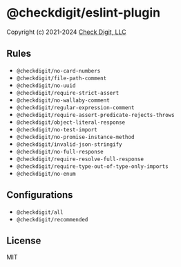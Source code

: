 # @checkdigit/eslint-plugin

Copyright (c) 2021-2024 [Check Digit, LLC](https://checkdigit.com)

## Rules

- `@checkdigit/no-card-numbers`
- `@checkdigit/file-path-comment`
- `@checkdigit/no-uuid`
- `@checkdigit/require-strict-assert`
- `@checkdigit/no-wallaby-comment`
- `@checkdigit/regular-expression-comment`
- `@checkdigit/require-assert-predicate-rejects-throws`
- `@checkdigit/object-literal-response`
- `@checkdigit/no-test-import`
- `@checkdigit/no-promise-instance-method`
- `@checkdigit/invalid-json-stringify`
- `@checkdigit/no-full-response`
- `@checkdigit/require-resolve-full-response`
- `@checkdigit/require-type-out-of-type-only-imports`
- `@checkdigit/no-enum`

## Configurations

- `@checkdigit/all`
- `@checkdigit/recommended`

## License

MIT
